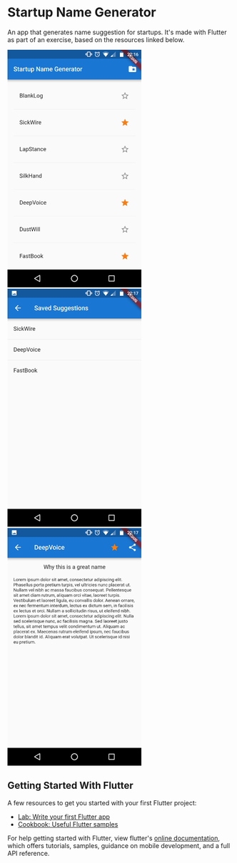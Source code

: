 # Startup Name Generator

An app that generates name suggestion for startups. It's made with Flutter as part of an exercise, based on the resources linked below.


<img src="https://github.com/jdamacena/startup-name-generator/raw/master/screenshots/Screen_1_list_of_suggested_names.png" width="300">
<img src="https://github.com/jdamacena/startup-name-generator/raw/master/screenshots/Screen_2_favorite_names.png" width="300">
<img src="https://github.com/jdamacena/startup-name-generator/raw/master/screenshots/Screen_3_details_of_a_name.png" width="300">

## Getting Started With Flutter

A few resources to get you started with your first Flutter project:

- [Lab: Write your first Flutter app](https://flutter.io/docs/get-started/codelab)
- [Cookbook: Useful Flutter samples](https://flutter.io/docs/cookbook)

For help getting started with Flutter, view flutter's 
[online documentation](https://flutter.io/docs), which offers tutorials, 
samples, guidance on mobile development, and a full API reference.
